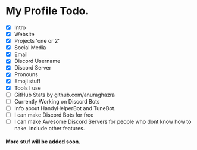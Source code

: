 # My Profile Todo. 

- [x] Intro
- [x] Website
- [x] Projects 'one or 2'
- [x] Social Media
- [x] Email
- [x] Discord Username
- [x] Discord Server
- [x] Pronouns
- [x] Emoji stuff
- [x] Tools I use
- [ ] GitHub Stats by github.com/anuraghazra 
- [ ] Currently Working on Discord Bots
- [ ] Info about HandyHelperBot and TuneBot. 
- [ ] I can make Discord Bots for free
- [ ] I can make Awesome Discord Servers for people who dont know how to nake. include other features. 

#### More stuf will be added soon. 
